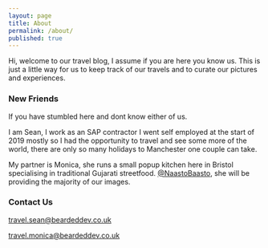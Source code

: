```yaml
---
layout: page
title: About
permalink: /about/
published: true
---
```


Hi, welcome to our travel blog, I assume if you are here you know us. This is just a little way for us to keep track of our travels and to curate our pictures and experiences. 

### New Friends

If you have stumbled here and dont know either of us.

I am Sean, I work as an SAP contractor I went self employed at the start of 2019 mostly so I had the opportunity to travel and see some more of the world, there are only so many holidays to Manchester one couple can take.

My partner is Monica, she runs a small popup kitchen here in Bristol specialising in traditional Gujarati streetfood. [@NaastoBaasto](www.twitter.com/NaastoBaasto), she will be providing the majority of our images.  

### Contact Us


[travel.sean@beardeddev.co.uk](mailto:travel.sean@beardeddev.co.uk)

[travel.monica@beardeddev.co.uk](mailto:travel.monica@beardeddev.co.uk)
